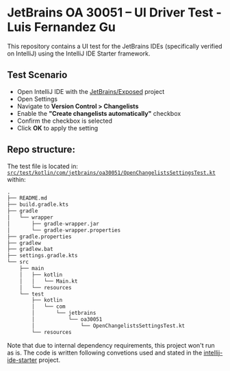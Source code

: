 # JetBrains OA 30051 – UI Driver Test - Luis Fernandez Gu

This repository contains a UI test for the JetBrains IDEs (specifically verified on IntelliJ) using the IntelliJ IDE Starter framework.

## Test Scenario

- Open IntelliJ IDE with the [JetBrains/Exposed](https://github.com/JetBrains/Exposed) project
- Open Settings
- Navigate to **Version Control > Changelists**
- Enable the **"Create changelists automatically"** checkbox
- Confirm the checkbox is selected
- Click **OK** to apply the setting

## Repo structure:

The test file is located in: [`src/test/kotlin/com/jetbrains/oa30051/OpenChangelistsSettingsTest.kt`](src/test/kotlin/com/jetbrains/oa30051/OpenChangelistsSettingsTest.kt) within:

```python
.
├── README.md
├── build.gradle.kts
├── gradle
│   └── wrapper
│       ├── gradle-wrapper.jar
│       └── gradle-wrapper.properties
├── gradle.properties
├── gradlew
├── gradlew.bat
├── settings.gradle.kts
└── src
    ├── main
    │   ├── kotlin
    │   │   └── Main.kt
    │   └── resources
    └── test
        ├── kotlin
        │   └── com
        │       └── jetbrains
        │           └── oa30051
        │               └── OpenChangelistsSettingsTest.kt
        └── resources
```

Note that due to internal dependency requirements, this project won't run as is. The code is written following convetions used and stated in the [intellij-ide-starter](https://github.com/JetBrains/intellij-ide-starter) project.
